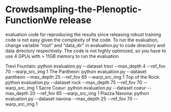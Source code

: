 # Crowdsampling-the-Plenoptic-FunctionWe release 

evaluation code for reproducing the results since releasing robust training code is not easy given the complexity of the code.
To run the evaluation, 
change variable "root" and "data_dir" in evaluation.py to code directory and data directory respectively.
The code is not highly optimized, so you have to use 4 GPUs with > 11GB memory to run the evaluation 

Trevi Fountain: python evaluation.py --dataset trevi --max_depth 4 --ref_fov 70 --warp_src_img 1
The Pantheon: python evaluation.py --dataset pantheon --max_depth 25 --ref_fov 65 --warp_src_img 1
Top of the Rock: python evaluation.py --dataset rock --max_depth 75 --ref_fov 70 --warp_src_img 1
Sacre Coeur: python evaluation.py --dataset coeur --max_depth 20 --ref_fov 65 --warp_src_img 1
Piazza Navona: python evaluation.py --dataset navona --max_depth 25 --ref_fov 70 --warp_src_img 1
